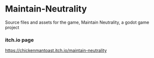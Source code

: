 # Maintain-Neutrality
Source files and assets for the game, Maintain Neutrality, a godot game project

### itch.io page
https://chickenmantoast.itch.io/maintain-neutrality
